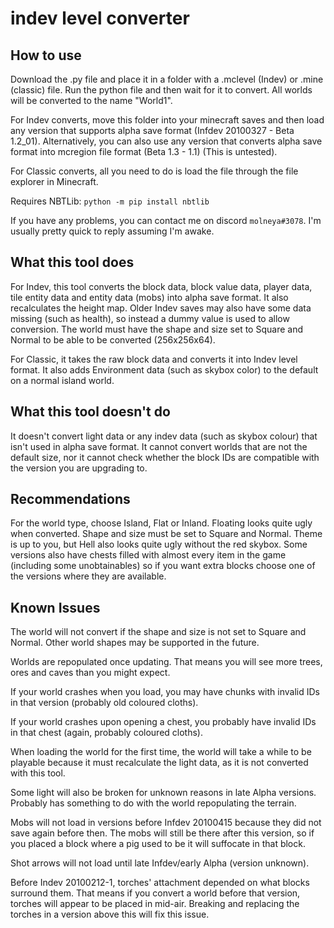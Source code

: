 # indev level converter

## How to use
Download the .py file and place it in a folder with a .mclevel (Indev) or .mine (classic) file. Run the python file and then wait for it to convert. 
All worlds will be converted to the name "World1".

For Indev converts, move this folder into your minecraft saves and then load any version that supports alpha save format (Infdev 20100327 - Beta 1.2_01).
Alternatively, you can also use any version that converts alpha save format into mcregion file format (Beta 1.3 - 1.1) (This is untested). 

For Classic converts, all you need to do is load the file through the file explorer in Minecraft.

Requires NBTLib: `python -m pip install nbtlib`

If you have any problems, you can contact me on discord `molneya#3078`. I'm usually pretty quick to reply assuming I'm awake.

## What this tool does
For Indev, this tool converts the block data, block value data, player data, tile entity data and entity data (mobs) into alpha save format. 
It also recalculates the height map.
Older Indev saves may also have some data missing (such as health), so instead a dummy value is used to allow conversion.
The world must have the shape and size set to Square and Normal to be able to be converted (256x256x64).

For Classic, it takes the raw block data and converts it into Indev level format.
It also adds Environment data (such as skybox color) to the default on a normal island world.

## What this tool doesn't do
It doesn't convert light data or any indev data (such as skybox colour) that isn't used in alpha save format.
It cannot convert worlds that are not the default size, nor it cannot check whether the block IDs are compatible with the version you are upgrading to.

## Recommendations
For the world type, choose Island, Flat or Inland. Floating looks quite ugly when converted.
Shape and size must be set to Square and Normal.
Theme is up to you, but Hell also looks quite ugly without the red skybox.
Some versions also have chests filled with almost every item in the game (including some unobtainables) so if you want extra blocks choose one of the versions where they are available.

## Known Issues
The world will not convert if the shape and size is not set to Square and Normal.
Other world shapes may be supported in the future.

Worlds are repopulated once updating. That means you will see more trees, ores and caves than you might expect.

If your world crashes when you load, you may have chunks with invalid IDs in that version (probably old coloured cloths).

If your world crashes upon opening a chest, you probably have invalid IDs in that chest (again, probably coloured cloths).

When loading the world for the first time, the world will take a while to be playable because it must recalculate the light data, as it is not converted with this tool.

Some light will also be broken for unknown reasons in late Alpha versions.
Probably has something to do with the world repopulating the terrain.

Mobs will not load in versions before Infdev 20100415 because they did not save again before then.
The mobs will still be there after this version, so if you placed a block where a pig used to be it will suffocate in that block.

Shot arrows will not load until late Infdev/early Alpha (version unknown).

Before Indev 20100212-1, torches' attachment depended on what blocks surround them.
That means if you convert a world before that version, torches will appear to be placed in mid-air.
Breaking and replacing the torches in a version above this will fix this issue.

